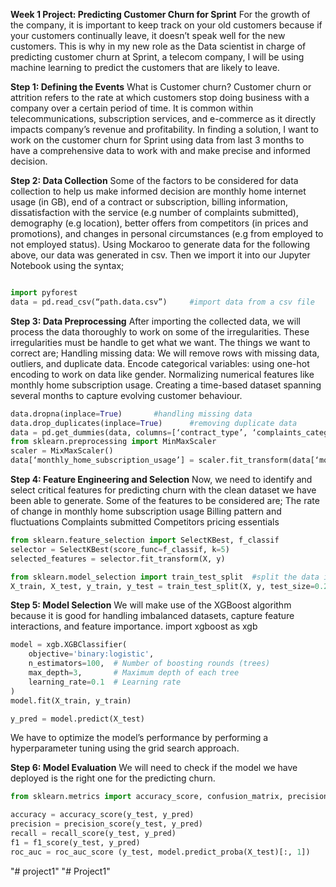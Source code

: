 **Week 1 Project: Predicting Customer Churn for Sprint**
For the growth of the company, it is important to keep track on your old customers because if your customers continually leave, it doesn’t speak well for the new customers. This is why in my new role as the Data scientist in charge of predicting customer churn at Sprint, a telecom company, I will be using machine learning to predict the customers that are likely to leave.

**Step 1: Defining the Events**
What is Customer churn? Customer churn or attrition refers to the rate at which customers stop doing business with a company over a certain period of time. It is common within telecommunications, subscription services, and e-commerce as it directly impacts company’s revenue and profitability.
In finding a solution, I want to work on the customer churn for Sprint using data from last 3 months to have a comprehensive data to work with and make precise and informed decision.

**Step 2: Data Collection**
Some of the factors to be considered for data collection to help us make informed decision are monthly home internet usage (in GB), end of a contract or subscription, billing information, dissatisfaction with the service (e.g number of complaints submitted), demography (e.g location), better offers from competitors (in prices and promotions), and changes in personal circumstances (e.g from employed to not employed status).
Using Mockaroo to generate data for the following above, our data was generated in csv. Then we import it into our Jupyter Notebook using the syntax;

```python

import pyforest
data = pd.read_csv(“path.data.csv”)     #import data from a csv file

``` 


**Step 3: Data Preprocessing**
After importing the collected data, we will process the data thoroughly to work on some of the irregularities. These irregularities must be handle to get what we want. The things we want to correct are;
Handling missing data: We will remove rows with missing data, outliers, and duplicate data.
Encode categorical variables: using one-hot encoding to work on data like gender.
Normalizing numerical features like monthly home subscription usage.
Creating a time-based dataset spanning several months to capture evolving customer behaviour.

```python
data.dropna(inplace=True)		#handling missing data
data.drop_duplicates(inplace=True)		#removing duplicate data
data = pd.get_dummies(data, columns=[‘contract_type’, ‘complaints_category’, ‘gender’])	#encoding categorical variables using one-hot encoding
from sklearn.preprocessing import MinMaxScaler
scaler = MixMaxScaler()
data[‘monthly_home_subscription_usage’] = scaler.fit_transform(data[‘monthly_home_subscription_usage’].values.reshape(-1, 1))		#normalize numerical features (e.g monthly home subscription usage)
```
**Step 4: Feature Engineering and Selection**
Now, we need to identify and select critical features for predicting churn with the clean dataset we have been able to generate. Some of the features to be considered are;
The rate of change in monthly home subscription usage
Billing pattern and fluctuations
Complaints submitted
Competitors pricing essentials

```python
from sklearn.feature_selection import SelectKBest, f_classif
selector = SelectKBest(score_func=f_classif, k=5)
selected_features = selector.fit_transform(X, y)

from sklearn.model_selection import train_test_split  #split the data into train and test sets
X_train, X_test, y_train, y_test = train_test_split(X, y, test_size=0.2, random_state=42)
```

**Step 5: Model Selection**
We will make use of the XGBoost algorithm because it is good for handling imbalanced datasets, capture feature interactions, and feature importance.
import xgboost as xgb

```python
model = xgb.XGBClassifier(
    objective='binary:logistic',
    n_estimators=100,  # Number of boosting rounds (trees)
    max_depth=3,       # Maximum depth of each tree
    learning_rate=0.1  # Learning rate
)
model.fit(X_train, y_train)

y_pred = model.predict(X_test)
```
We have to optimize the model’s performance by performing a hyperparameter tuning using the grid search approach.

**Step 6: Model Evaluation**
We will need to check if the model we have deployed is the right one for the predicting churn.

```python
from sklearn.metrics import accuracy_score, confusion_matrix, precision_score, recall_score, f1_score, roc_auc_score

accuracy = accuracy_score(y_test, y_pred)
precision = precision_score(y_test, y_pred)
recall = recall_score(y_test, y_pred)
f1 = f1_score(y_test, y_pred)
roc_auc = roc_auc_score (y_test, model.predict_proba(X_test)[:, 1])
```
"# project1" 
"# Project1" 
